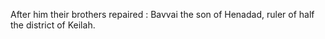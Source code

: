 After him their brothers repaired : Bavvai the son of Henadad, ruler of half the district of Keilah.
